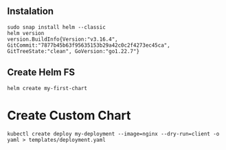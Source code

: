 
## Instalation
```
sudo snap install helm --classic
helm version
version.BuildInfo{Version:"v3.16.4", GitCommit:"7877b45b63f95635153b29a42c0c2f4273ec45ca", GitTreeState:"clean", GoVersion:"go1.22.7"}
```

## Create Helm FS
```
helm create my-first-chart
```

# Create Custom Chart
```
kubectl create deploy my-deployment --image=nginx --dry-run=client -o yaml > templates/deployment.yaml

```